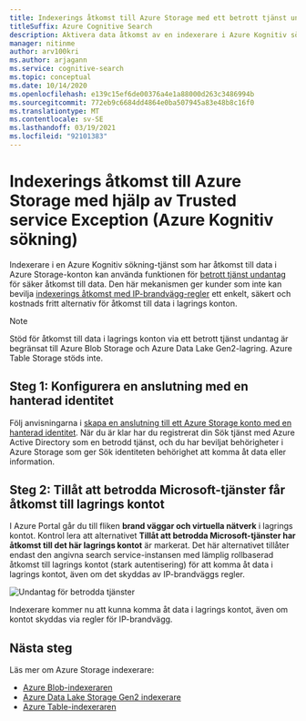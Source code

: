 ```yaml
---
title: Indexerings åtkomst till Azure Storage med ett betrott tjänst undantag
titleSuffix: Azure Cognitive Search
description: Aktivera data åtkomst av en indexerare i Azure Kognitiv sökning till data som lagrats säkert i Azure Storage.
manager: nitinme
author: arv100kri
ms.author: arjagann
ms.service: cognitive-search
ms.topic: conceptual
ms.date: 10/14/2020
ms.openlocfilehash: e139c15ef6de00376a4e1a88000d263c3486994b
ms.sourcegitcommit: 772eb9c6684dd4864e0ba507945a83e48b8c16f0
ms.translationtype: MT
ms.contentlocale: sv-SE
ms.lasthandoff: 03/19/2021
ms.locfileid: "92101383"
---
```

# <a name="indexer-access-to-azure-storage-using-the-trusted-service-exception-azure-cognitive-search"></a>Indexerings åtkomst till Azure Storage med hjälp av Trusted service Exception (Azure Kognitiv sökning)

Indexerare i en Azure Kognitiv sökning-tjänst som har åtkomst till data i Azure Storage-konton kan använda funktionen för [betrott tjänst undantag](../storage/common/storage-network-security.md#exceptions) för säker åtkomst till data. Den här mekanismen ger kunder som inte kan bevilja [indexerings åtkomst med IP-brandvägg-regler](search-indexer-howto-access-ip-restricted.md) ett enkelt, säkert och kostnads fritt alternativ för åtkomst till data i lagrings konton.

> [!NOTE]
> Stöd för åtkomst till data i lagrings konton via ett betrott tjänst undantag är begränsat till Azure Blob Storage och Azure Data Lake Gen2-lagring. Azure Table Storage stöds inte.

## <a name="step-1-configure-a-connection-using-a-managed-identity"></a>Steg 1: Konfigurera en anslutning med en hanterad identitet

Följ anvisningarna i [skapa en anslutning till ett Azure Storage konto med en hanterad identitet](search-howto-managed-identities-storage.md). När du är klar har du registrerat din Sök tjänst med Azure Active Directory som en betrodd tjänst, och du har beviljat behörigheter i Azure Storage som ger Sök identiteten behörighet att komma åt data eller information.

## <a name="step-2-allow-trusted-microsoft-services-to-access-the-storage-account"></a>Steg 2: Tillåt att betrodda Microsoft-tjänster får åtkomst till lagrings kontot

I Azure Portal går du till fliken **brand väggar och virtuella nätverk** i lagrings kontot. Kontrol lera att alternativet **Tillåt att betrodda Microsoft-tjänster har åtkomst till det här lagrings kontot** är markerat. Det här alternativet tillåter endast den angivna search service-instansen med lämplig rollbaserad åtkomst till lagrings kontot (stark autentisering) för att komma åt data i lagrings kontot, även om det skyddas av IP-brandväggs regler.

![Undantag för betrodda tjänster](media\search-indexer-howto-secure-access\exception.png "Undantag för betrodda tjänster")

Indexerare kommer nu att kunna komma åt data i lagrings kontot, även om kontot skyddas via regler för IP-brandvägg.

## <a name="next-steps"></a>Nästa steg

Läs mer om Azure Storage indexerare:

- [Azure Blob-indexeraren](search-howto-indexing-azure-blob-storage.md)
- [Azure Data Lake Storage Gen2 indexerare](search-howto-index-azure-data-lake-storage.md)
- [Azure Table-indexeraren](search-howto-indexing-azure-tables.md)
